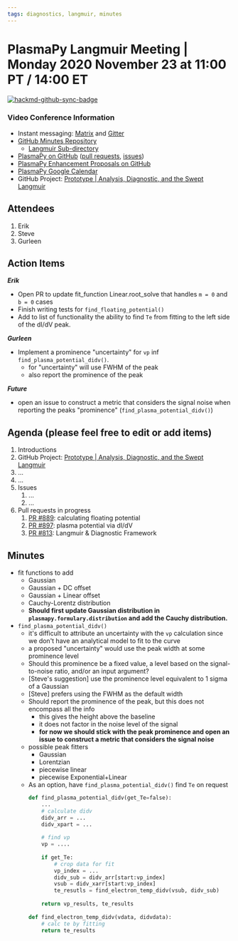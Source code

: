 ```yaml
---
tags: diagnostics, langmuir, minutes
---
```


# PlasmaPy Langmuir Meeting | Monday 2020 November 23 at 11:00 PT / 14:00 ET

[![hackmd-github-sync-badge](https://hackmd.io/cxrk4rDlQlit4XDEXRMoQA/badge)](https://hackmd.io/cxrk4rDlQlit4XDEXRMoQA)

### Video Conference Information
* Instant messaging: [Matrix](https://element.im/app/#/room/#plasmapy:openastronomy.org) and [Gitter](https://gitter.im/PlasmaPy/Lobby)
* [GitHub Minutes Repository](https://github.com/PlasmaPy/plasmapy-meeting-notes)
    * [Langmuir Sub-directory](https://github.com/PlasmaPy/plasmapy-meeting-notes/tree/master/langmuir_2020-present)
* [PlasmaPy on GitHub](https://github.com/PlasmaPy/plasmapy) ([pull requests](https://github.com/PlasmaPy/plasmapy/pulls), [issues](https://github.com/PlasmaPy/plasmapy/issues))
* [PlasmaPy Enhancement Proposals on GitHub](https://github.com/PlasmaPy/PlasmaPy-PLEPs)
* [PlasmaPy Google Calendar](https://calendar.google.com/calendar?cid=bzVsb3ZkcW0zaWxsam00ZTlrMDd2cmw5bWdAZ3JvdXAuY2FsZW5kYXIuZ29vZ2xlLmNvbQ)
* GitHub Project: [Prototype | Analysis, Diagnostic, and the Swept Langmuir](https://github.com/PlasmaPy/PlasmaPy/projects/19)

## Attendees

1. Erik
2. Steve
3. Gurleen

## Action Items

***Erik***
* Open PR to update fit_function Linear.root_solve that handles `m = 0` and `b = 0` cases
* Finish writing tests for `find_floating_potential()`
* Add to list of functionality the ability to find `Te` from fitting to the left side of the dI/dV peak.

***Gurleen***
* Implement a prominence "uncertainty" for `vp` inf `find_plasma_potential_didv()`.
    * for "uncertainty" will use FWHM of the peak
    * also report the prominence of the peak

***Future***
* open an issue to construct a metric that considers the signal noise when reporting the peaks "prominence" (`find_plasma_potential_didv()`)

## Agenda (please feel free to edit or add items)

1. Introductions
2. GitHub Project: [Prototype | Analysis, Diagnostic, and the Swept Langmuir](https://github.com/PlasmaPy/PlasmaPy/projects/19)
3. ...
4. ...
5. Issues
    1. ...
    2. ...
6. Pull requests in progress 
    1. [PR #889](https://github.com/PlasmaPy/PlasmaPy/pull/889): calculating floating potential
    2. [PR #897](https://github.com/PlasmaPy/PlasmaPy/pull/897): plasma potential via dI/dV
    3. [PR #813](https://github.com/PlasmaPy/PlasmaPy/pull/813): Langmuir & Diagnostic Framework

## Minutes

* fit functions to add
    * Gaussian
    * Gaussian + DC offset
    * Gaussian + Linear offset
    * Cauchy-Lorentz distribution
    * **Should first update Gaussian distribution in `plasmapy.formulary.distribution` and add the Cauchy distribution.**
* `find_plasma_potential_didv()`
    * it's difficult to attribute an uncertainty with the `vp` calculation since we don't have an analytical model to fit to the curve
    * a proposed "uncertainty" would use the peak width at some prominence level
    * Should this prominence be a fixed value, a level based on the signal-to-noise ratio, and/or an input argument?
    * [Steve's suggestion] use the prominence level equivalent to 1 sigma of a Gaussian
    * [Steve] prefers using the FWHM as the default width
    * Should report the prominence of the peak, but this does not encompass all the info
        * this gives the height above the baseline
        * it does not factor in the noise level of the signal
        * **for now we should stick with the peak prominence and open an issue to construct a metric that considers the signal noise**
    * possible peak fitters
        * Gaussian
        * Lorentzian
        * piecewise linear
        * piecewise Exponential+Linear
    * As an option, have `find_plasma_potential_didv()` find `Te` on request
      ```python
      def find_plasma_potential_didv(get_Te=false):
          ...
          # calculate didv
          didv_arr = ...
          didv_xpart = ...
          
          # find vp
          vp = ....
          
          if get_Te:
              # crop data for fit
              vp_index = ...
              didv_sub = didv_arr[start:vp_index]
              vsub = didv_xarr[start:vp_index]
              te_resutls = find_electron_temp_didv(vsub, didv_sub)
             
          return vp_results, te_results
        
      def find_electron_temp_didv(vdata, didvdata):
          # calc te by fitting
          return te_results
      ```

